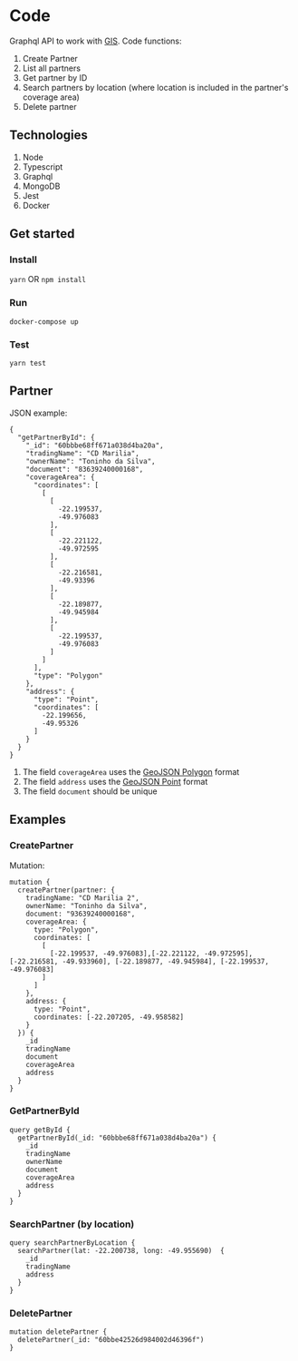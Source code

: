# Code

Graphql API to work with [GIS](https://en.wikipedia.org/wiki/Geographic_information_system).
Code functions:

 1. Create Partner
 2. List all partners
 3. Get partner by ID
 4. Search partners by location (where location is included in the partner's coverage area)
 5. Delete partner

## Technologies

 1. Node
 2. Typescript
 3. Graphql
 4. MongoDB
 5. Jest
 6. Docker

## Get started
### Install
`yarn` OR `npm install`

### Run
`docker-compose up`

### Test
`yarn test`

## Partner
JSON example: 

    {
      "getPartnerById": {
        "_id": "60bbbe68ff671a038d4ba20a",
        "tradingName": "CD Marilia",
        "ownerName": "Toninho da Silva",
        "document": "83639240000168",
        "coverageArea": {
          "coordinates": [
            [
              [
                -22.199537,
                -49.976083
              ],
              [
                -22.221122,
                -49.972595
              ],
              [
                -22.216581,
                -49.93396
              ],
              [
                -22.189877,
                -49.945984
              ],
              [
                -22.199537,
                -49.976083
              ]
            ]
          ],
          "type": "Polygon"
        },
        "address": {
          "type": "Point",
          "coordinates": [
            -22.199656,
            -49.95326
          ]
        }
      }
    }
   
   

 1. The field `coverageArea` uses the [GeoJSON Polygon](https://en.wikipedia.org/wiki/GeoJSON) format
 2. The field `address` uses the [GeoJSON Point](https://en.wikipedia.org/wiki/GeoJSON) format
 3. The field `document` should be unique

## Examples
### CreatePartner
Mutation:  

    mutation {
      createPartner(partner: {
        tradingName: "CD Marilia 2",
        ownerName: "Toninho da Silva",
        document: "93639240000168",
        coverageArea: { 
          type: "Polygon", 
          coordinates: [
            [
              [-22.199537, -49.976083],[-22.221122, -49.972595], [-22.216581, -49.933960], [-22.189877, -49.945984], [-22.199537, -49.976083]
            ]
          ]
        },
        address: { 
          type: "Point",
          coordinates: [-22.207205, -49.958582]
        }
      }) {
        _id
        tradingName
        document
        coverageArea
        address
      }
    } 

### GetPartnerById

    query getById {
      getPartnerById(_id: "60bbbe68ff671a038d4ba20a") {
        _id
        tradingName
        ownerName
        document
        coverageArea
        address
      }
    }

### SearchPartner (by location)

    query searchPartnerByLocation {
      searchPartner(lat: -22.200738, long: -49.955690)  {
        _id
        tradingName
        address
      }
    }
 ### DeletePartner
 

    mutation deletePartner {
      deletePartner(_id: "60bbe42526d984002d46396f") 
    }
